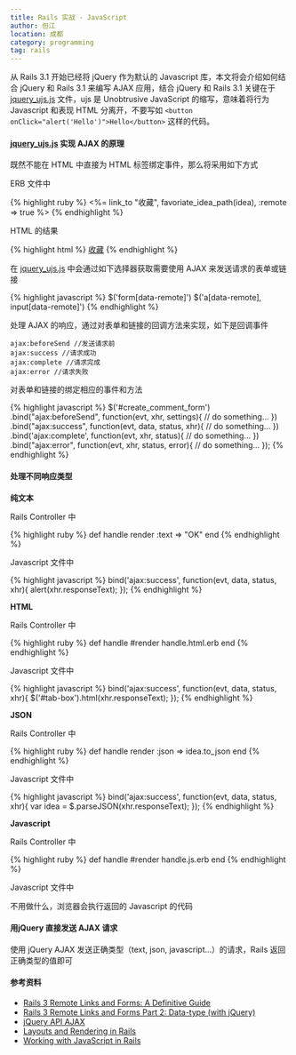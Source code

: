 ```yaml
---
title: Rails 实战 - JavaScript
author: 但江
location: 成都
category: programming
tag: rails
---
```


从 Rails 3.1 开始已经将 jQuery 作为默认的 Javascript 库，本文将会介绍如何结合 jQuery 和 Rails 3.1 来编写 AJAX 应用，结合 jQuery 和 Rails 3.1 关键在于 [jquery_ujs.js][1] 文件，ujs 是 Unobtrusive JavaScript 的缩写，意味着将行为 Javascript 和表现 HTML 分离开，不要写如 `<button onClick="alert('Hello')">Hello</button>` 这样的代码。

#### [jquery_ujs.js][1] 实现 AJAX 的原理

既然不能在 HTML 中直接为 HTML 标签绑定事件，那么将采用如下方式

ERB 文件中

{% highlight ruby %}
<%= link_to "收藏", favoriate_idea_path(idea), :remote => true %>
{% endhighlight %}

HTML 的结果

{% highlight html %}
<a href="/ideas/2/favoriate" data-remote="true">收藏</a>
{% endhighlight %}

在 [jquery_ujs.js][1] 中会通过如下选择器获取需要使用 AJAX 来发送请求的表单或链接

{% highlight javascript %}
$('form[data-remote]')
$('a[data-remote], input[data-remote]')
{% endhighlight %}

处理 AJAX 的响应，通过对表单和链接的回调方法来实现，如下是回调事件

	ajax:beforeSend //发送请求前
	ajax:success //请求成功
	ajax:complete //请求完成
	ajax:error //请求失败

对表单和链接的绑定相应的事件和方法

{% highlight javascript %}
$('#create_comment_form')
.bind("ajax:beforeSend", function(evt, xhr, settings){
    // do something...
})
.bind("ajax:success", function(evt, data, status, xhr){
    // do something...
})
.bind('ajax:complete', function(evt, xhr, status){
    // do something...
})
.bind("ajax:error", function(evt, xhr, status, error){
    // do something...
});
{% endhighlight %}

#### 处理不同响应类型

**纯文本**

Rails Controller 中

{% highlight ruby %}
def handle
    render :text => "OK"
end
{% endhighlight %}

Javascript 文件中

{% highlight javascript %}
bind('ajax:success', function(evt, data, status, xhr){
    alert(xhr.responseText);
});
{% endhighlight %}

**HTML**

Rails Controller 中

{% highlight ruby %}
def handle
 #render handle.html.erb
end
{% endhighlight %}

Javascript 文件中

{% highlight javascript %}
bind('ajax:success', function(evt, data, status, xhr){
    $('#tab-box').html(xhr.responseText);
});
{% endhighlight %}

**JSON**

Rails Controller 中

{% highlight ruby %}
def handle
    render :json => idea.to_json
end
{% endhighlight %}

Javascript 文件中

{% highlight javascript %}
bind('ajax:success', function(evt, data, status, xhr){
 var idea = $.parseJSON(xhr.responseText);
});
{% endhighlight %}

**Javascript**

Rails Controller 中

{% highlight ruby %}
def handle
 #render handle.js.erb
end
{% endhighlight %}

Javascript 文件中

不用做什么，浏览器会执行返回的 Javascript 的代码

#### 用jQuery 直接发送 AJAX 请求

使用 jQuery AJAX 发送正确类型（text, json, javascript...）的请求，Rails 返回正确类型的值即可

#### 参考资料

* [Rails 3 Remote Links and Forms: A Definitive Guide][2]
* [Rails 3 Remote Links and Forms Part 2: Data-type (with jQuery)][3]
* [jQuery API AJAX][4]
* [Layouts and Rendering in Rails][5]
* [Working with JavaScript in Rails][6]

[1]: https://github.com/rails/jquery-ujs
[2]: http://www.alfajango.com/blog/rails-3-remote-links-and-forms/
[3]: http://www.alfajango.com/blog/rails-3-remote-links-and-forms-data-type-with-jquery/
[4]: http://api.jquery.com/jQuery.ajax/
[5]: http://guides.rubyonrails.org/layouts_and_rendering.html
[6]: http://guides.rubyonrails.org/working_with_javascript_in_rails.html
